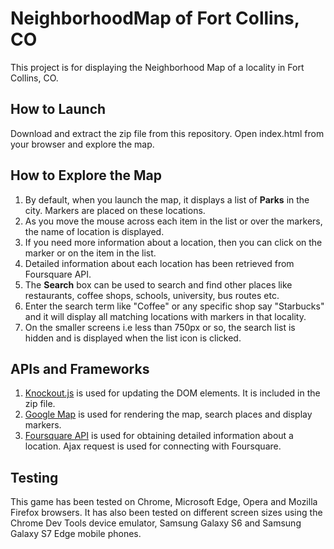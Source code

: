# NeighborhoodMap of Fort Collins, CO #

This project is for displaying the Neighborhood Map of a locality in Fort Collins, CO. 

## How to Launch ##

Download and extract the zip file from this repository. Open index.html from your browser and explore the map.

## How to Explore the Map

1. By default, when you launch the map, it displays a list of **Parks** in the city. Markers are placed on these locations. 
2. As you move the mouse across each item in the list or over the markers, the name of location is displayed.
3. If you need more information about a location, then you can click on the marker or on the item in the list.
4. Detailed information about each location has been retrieved from Foursquare API.
5. The **Search** box can be used to search and find other places like restaurants, coffee shops, schools, university, bus routes etc. 
6. Enter the search term like "Coffee" or any specific shop say "Starbucks" and it will display all matching locations with markers in that locality.
7. On the smaller screens i.e less than 750px or so, the search list is hidden and is displayed when the list icon is clicked.

## APIs and Frameworks ##
1. [Knockout.js](http://knockoutjs.com/documentation/introduction.html) is used for updating the DOM elements. It is included in the zip file.
2. [Google Map](https://developers.google.com/maps/documentation/javascript/) is used for rendering the map, search places and display markers.
3. [Foursquare API](https://developer.foursquare.com/) is used for obtaining detailed information about a location. Ajax request is used for connecting with Foursquare.

## Testing ##
This game has been tested on Chrome, Microsoft Edge, Opera and Mozilla Firefox browsers. It has also been tested on different screen sizes using the Chrome Dev Tools device emulator, Samsung Galaxy S6 and Samsung Galaxy S7 Edge mobile phones.
